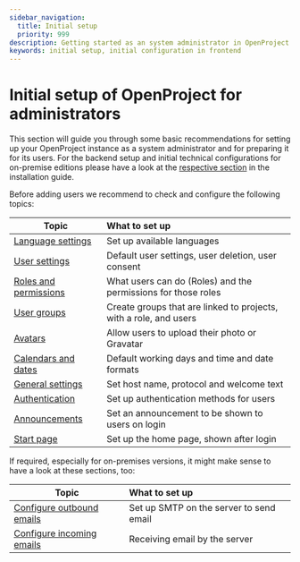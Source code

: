 ```yaml
---
sidebar_navigation:
  title: Initial setup
  priority: 999
description: Getting started as an system administrator in OpenProject
keywords: initial setup, initial configuration in frontend
---
```


# Initial setup of OpenProject for administrators

This section will guide you through some basic recommendations for setting up your OpenProject instance as a system administrator and for preparing it for its users.
For the backend setup and initial technical configurations for on-premise editions please have a look at the [respective section](../../installation-and-operations/installation/packaged/#initial-configuration) in the installation guide.



Before adding users we recommend to check and configure the following topics:

| Topic                                                            | What to set up                                                    |
|------------------------------------------------------------------|:------------------------------------------------------------------|
| [Language settings](../system-settings/languages/)               | Set up available languages                                        |
| [User settings](../users-permissions/settings/)                  | Default user settings, user deletion, user consent                |
| [Roles and permissions](../users-permissions/roles-permissions/) | What users can do (Roles) and the permissions for those roles     |
| [User groups](../users-permissions/groups/)                      | Create groups that are linked to projects, with a role, and users |
| [Avatars](../users-permissions/avatars/)                         | Allow users to upload their photo or Gravatar                     |
| [Calendars and dates](../calendars-and-dates/)                   | Default working days and time and date formats                    |
| [General settings](../system-settings/general-settings/)         | Set host name, protocol and welcome text                          |
| [Authentication](../authentication/)                             | Set up authentication methods for users                           |
| [Announcements](../announcement/)                                | Set an announcement to be shown to users on login                 |
| [Start page](../../user-guide/home/)                             | Set up the home page, shown after login                           |

If required, especially for on-premises versions, it might make sense to have a look at these sections, too:

| Topic                                                                                         | What to set up                          |
|-----------------------------------------------------------------------------------------------|:----------------------------------------|
| [Configure outbound emails](../../installation-and-operations/configuration/outbound-emails/) | Set up SMTP on the server to send email |
| [Configure incoming emails](../../installation-and-operations/configuration/incoming-emails/) | Receiving email by the server           |
